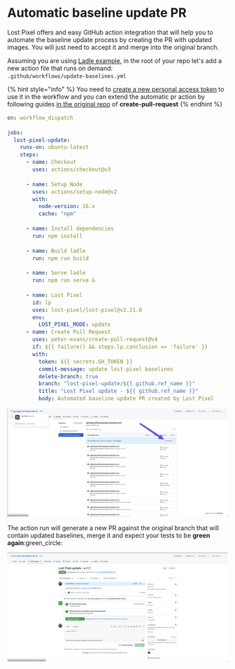 # Automatic baseline update PR

Lost Pixel offers and easy GitHub action integration that will help you to automate the baseline update process by creating the PR with updated images. You will just need to accept it and merge into the original branch.

Assuming you are using [Ladle example](../guides/getting-started/getting-started.md), in the root of your repo let's add a new action file that runs on demand:\
`.github/workflows/update-baselines.yml`

{% hint style="info" %}
You need to [create a new personal access token](https://docs.github.com/en/authentication/keeping-your-account-and-data-secure/creating-a-personal-access-token) to use it in the workflow and you can extend the automatic pr action by following guides [in the original repo](https://github.com/peter-evans/create-pull-request) of **create-pull-request**
{% endhint %}

```yaml
on: workflow_dispatch

jobs:
  lost-pixel-update:
    runs-on: ubuntu-latest
    steps:
      - name: Checkout
        uses: actions/checkout@v3

      - name: Setup Node
        uses: actions/setup-node@v2
        with:
          node-version: 16.x
          cache: "npm"

      - name: Install dependencies
        run: npm install

      - name: Build ladle
        run: npm run build

      - name: Serve ladle
        run: npm run serve &

      - name: Lost Pixel
        id: lp
        uses: lost-pixel/lost-pixel@v2.21.0
        env:
          LOST_PIXEL_MODE: update
      - name: Create Pull Request
        uses: peter-evans/create-pull-request@v4
        if: ${{ failure() && steps.lp.conclusion == 'failure' }}
        with:
          token: ${{ secrets.GH_TOKEN }}
          commit-message: update lost-pixel baselines
          delete-branch: true
          branch: "lost-pixel-update/${{ github.ref_name }}"
          title: "Lost Pixel update - ${{ github.ref_name }}"
          body: Automated baseline update PR created by Lost Pixel

```

![Run the action this way](<../.gitbook/assets/image (1).png>)

The action run will generate a new PR against the original branch that will contain updated baselines, merge it and expect your tests to be **green again**:green\_circle:

![Automatically generated PR](../.gitbook/assets/image.png)

